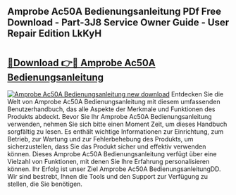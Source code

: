 ## Amprobe Ac50A Bedienungsanleitung PDf Free Download - Part-3J8 Service Owner Guide - User Repair Edition LkKyH

# <h2><a href="http://df222n.blite.top/?on=Amprobe+Ac50A+Bedienungsanleitung">🔗Download 👉🔴 Amprobe Ac50A Bedienungsanleitung</a></h2>

[![Amprobe Ac50A Bedienungsanleitung new download](https://i.imgur.com/lujVjoI.png)](http://df222n.blite.top/?on=Amprobe+Ac50A+Bedienungsanleitung)
Entdecken Sie die Welt von Amprobe Ac50A Bedienungsanleitung mit diesem umfassenden Benutzerhandbuch, das alle Aspekte der Merkmale und Funktionen des Produkts abdeckt. Bevor Sie Ihr Amprobe Ac50A Bedienungsanleitung verwenden, nehmen Sie sich bitte einen Moment Zeit, um dieses Handbuch sorgfältig zu lesen. Es enthält wichtige Informationen zur Einrichtung, zum Betrieb, zur Wartung und zur Fehlerbehebung des Produkts, um sicherzustellen, dass Sie das Produkt sicher und effektiv verwenden können. Dieses Amprobe Ac50A Bedienungsanleitung verfügt über eine Vielzahl von Funktionen, mit denen Sie Ihre Erfahrung personalisieren können. Ihr Erfolg ist unser Ziel Amprobe Ac50A BedienungsanleitungDD. Wir sind bestrebt, Ihnen die Tools und den Support zur Verfügung zu stellen, die Sie benötigen.
